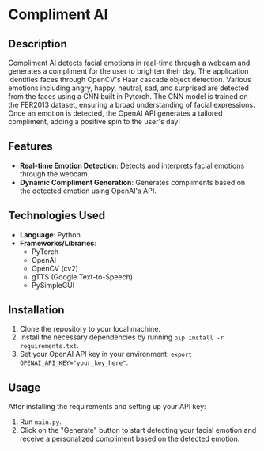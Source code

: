 # Compliment AI

## Description
Compliment AI detects facial emotions in real-time through a webcam and generates a compliment for the user to brighten their day. The application identifies faces through OpenCV's Haar cascade object detection. Various emotions including angry, happy, neutral, sad, and surprised are detected from the faces using a CNN built in Pytorch. The CNN model is trained on the FER2013 dataset, ensuring a broad understanding of facial expressions. Once an emotion is detected, the OpenAI API generates a tailored compliment, adding a positive spin to the user's day!

## Features
- **Real-time Emotion Detection**: Detects and interprets facial emotions through the webcam.
- **Dynamic Compliment Generation**: Generates compliments based on the detected emotion using OpenAI's API.

## Technologies Used
- **Language**: Python
- **Frameworks/Libraries**:
  - PyTorch 
  - OpenAI
  - OpenCV (cv2)
  - gTTS (Google Text-to-Speech)
  - PySimpleGUI

## Installation
1. Clone the repository to your local machine.
2. Install the necessary dependencies by running `pip install -r requirements.txt`.
3. Set your OpenAI API key in your environment: `export OPENAI_API_KEY="your_key_here"`.

## Usage
After installing the requirements and setting up your API key:
1. Run `main.py`.
2. Click on the "Generate" button to start detecting your facial emotion and receive a personalized compliment based on the detected emotion.

